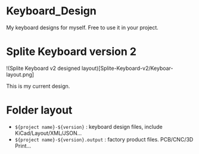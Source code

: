 # Keyboard_Design
My keyboard designs for myself. Free to use it in your project.

# Splite Keyboard version 2

!(Splite Keyboard v2 designed layout)[Splite-Keyboard-v2/Keyboar-layout.png]

This is my current design.

# Folder layout

* `${project name}-${version}` : keyboard design files, include KiCad/Layout/XML/JSON... 
* `${project name}-${version}.output` : factory product files. PCB/CNC/3D Print...